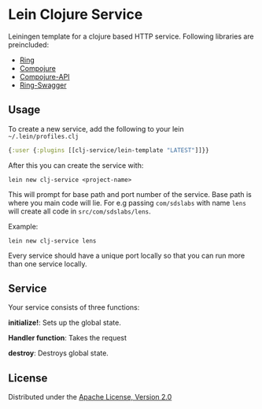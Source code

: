 # Lein Clojure Service

Leiningen template for a clojure based HTTP service. Following libraries are preincluded:

 - [Ring](https://github.com/mmcgrana/ring)
 - [Compojure](https://github.com/weavejester/compojure)
 - [Compojure-API](https://github.com/metosin/compojure-api)
 - [Ring-Swagger](https://github.com/metosin/ring-swagger)

## Usage

To create a new service, add the following to your lein `~/.lein/profiles.clj`

```clj
{:user {:plugins [[clj-service/lein-template "LATEST"]]}}
```

After this you can create the service with:

```
lein new clj-service <project-name>
```

This will prompt for base path and port number of the service. Base path is where you main code will lie. For e.g passing `com/sdslabs` with name `lens` will create all code in `src/com/sdslabs/lens`.

Example:

```
lein new clj-service lens
```

Every service should have a unique port locally so that you can run more than one service locally.

## Service

Your service consists of three functions:

__initialize!__: Sets up the global state.

__Handler function__: Takes the request

__destroy__: Destroys global state.

## License

Distributed under the [Apache License, Version 2.0](http://www.apache.org/licenses/LICENSE-2.0.html)
